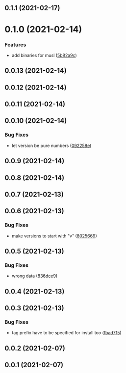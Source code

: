 ## 0.1.1 (2021-02-17)

# 0.1.0 (2021-02-14)


### Features

* add binaries for musl ([5b82a9c](https://github.com/matteodisabatino/gc_info/commit/5b82a9c162c9f8c1d885590d904d3e61f3c6282e))

## 0.0.13 (2021-02-14)

## 0.0.12 (2021-02-14)

## 0.0.11 (2021-02-14)

## 0.0.10 (2021-02-14)


### Bug Fixes

* let version be pure numbers ([092258e](https://github.com/matteodisabatino/gc_info/commit/092258e07b90bca95a7214c88f43090c8e6e7824))

## 0.0.9 (2021-02-14)

## 0.0.8 (2021-02-14)

## 0.0.7 (2021-02-13)

## 0.0.6 (2021-02-13)


### Bug Fixes

* make versions to start with "v" ([8025669](https://github.com/matteodisabatino/gc_info/commit/8025669ba361634f9e5c337691ed77f2b161468c))

## 0.0.5 (2021-02-13)


### Bug Fixes

* wrong data ([836dce9](https://github.com/matteodisabatino/gc_info/commit/836dce9da4e3d55bb62f66545c8231f71ea6e045))

## 0.0.4 (2021-02-13)

## 0.0.3 (2021-02-13)

### Bug Fixes

* tag prefix have to be specified for install too ([fbad715](https://github.com/matteodisabatino/gc_info/commit/fbad71527ea6a7e3b5ccf01828b9f094226a8bc1))

## 0.0.2 (2021-02-07)

## 0.0.1 (2021-02-07)


